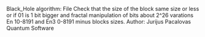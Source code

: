Black_Hole algorithm: File Check that the size of the block same size or less or if 01 is 1 bit bigger and fractal manipulation of bits about 2^26 varations En 10-8191 and En3 0-8191 minus blocks sizes. Author: Jurijus Pacalovas Quantum Software

